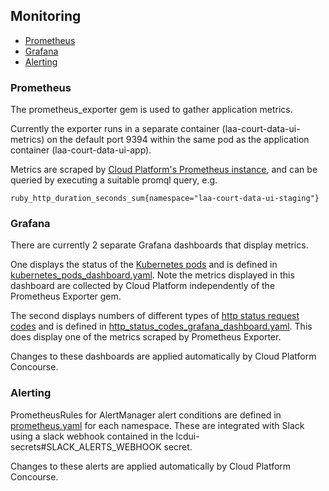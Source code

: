 ## Monitoring

- [Prometheus](#prometheus)
- [Grafana](#grafana)
- [Alerting](#alerting)

### Prometheus

The prometheus_exporter gem is used to gather application metrics.

Currently the exporter runs in a separate container (laa-court-data-ui-metrics) on the default port 9394 within the same pod as the application container (laa-court-data-ui-app).

Metrics are scraped by [Cloud Platform's Prometheus instance](https://prometheus.cloud-platform.service.justice.gov.uk/graph), and can be queried by executing a suitable promql query, e.g.

```
ruby_http_duration_seconds_sum{namespace="laa-court-data-ui-staging"}
```

### Grafana

There are currently 2 separate Grafana dashboards that display metrics.

One displays the status of the [Kubernetes pods](https://grafana.cloud-platform.service.justice.gov.uk/d/CEeoatTMk/laa-court-data-ui-kubernetes-pods?orgId=1&var-namespace=laa-court-data-ui-production) and is defined in [kubernetes_pods_dashboard.yaml](https://github.com/ministryofjustice/cloud-platform-environments/tree/main/namespaces/live-1.cloud-platform.service.justice.gov.uk/laa-court-data-ui-production/kubernetes_pods_dashboard.yaml). Note the metrics displayed in this dashboard are collected by Cloud Platform independently of the Prometheus Exporter gem.

The second displays numbers of different types of [http status request codes](https://grafana.cloud-platform.service.justice.gov.uk/d/VxuKVkoMz/laa-court-data-ui-http-status-codes?var-datasource=Prometheus&var-namespace=laa-court-data-ui-production&var-status=200) and is defined in [http_status_codes_grafana_dashboard.yaml](https://github.com/ministryofjustice/cloud-platform-environments/tree/main/namespaces/live-1.cloud-platform.service.justice.gov.uk/laa-court-data-ui-production/http_status_codes_grafana_dashboard.yaml). This does display one of the metrics scraped by Prometheus Exporter.

Changes to these dashboards are applied automatically by Cloud Platform Concourse.

### Alerting

PrometheusRules for AlertManager alert conditions are defined in [prometheus.yaml](https://github.com/ministryofjustice/cloud-platform-environments/blob/main/namespaces/live-1.cloud-platform.service.justice.gov.uk/laa-court-data-ui-production/prometheus.yaml) for each namespace. These are integrated with Slack using a slack webhook contained in the lcdui-secrets#SLACK_ALERTS_WEBHOOK secret.

Changes to these alerts are applied automatically by Cloud Platform Concourse.
